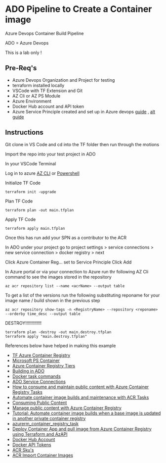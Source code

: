 # ADO Pipeline to Create a Container image
Azure Devops Container Build Pipeline

ADO = Azure Devops

This is a lab only !

## Pre-Req's

* Azure Devops Organization and Project for testing
* terraform installed locally
* VSCode with TF Extension and Git
* AZ Cli or AZ PS Module 
* Azure Environment 
* Docker Hub account and API token 
* Azure Service Principle created  and set up in Azure devops [guide](https://learn.microsoft.com/en-us/azure/devops/integrate/get-started/authentication/service-principal-managed-identity?view=azure-devops) , [alt guide](https://learn.microsoft.com/en-us/cli/azure/create-an-azure-service-principal-azure-cli)

## Instructions

Git clone in VS Code and cd into the TF folder then run through the motions

Import the repo into your test project in ADO





In your VSCode Terminal 

Log in to azure [AZ CLI](https://learn.microsoft.com/en-us/cli/azure/authenticate-azure-cli) or [Powershell](https://learn.microsoft.com/en-us/powershell/azure/authenticate-azureps?view=azps-10.1.0)

Initialize TF Code

    terraform init -upgrade

Plan TF Code

    terraform plan -out main.tfplan

Apply TF Code

    terraform apply main.tfplan


Once this has run add your SPN as a contributor to the ACR

In ADO under your project go to project settings > service connections > new service connection > docker registry > next

Click Azure Container Reg... set to Service Principle Click Add 








In Azure portal or via your connection to Azure run thr following AZ Cli command to see the images stored in the repository

    az acr repository list --name <acrName> --output table

To get a list of the versions run the following substituting reponame for your image name / build shown in the previous step

    az acr repository show-tags -n <RegistryName> --repository <reponame> --orderby time_desc --output table


DESTROY!!!!!!!!!!!!!

    terraform plan -destroy -out main.destroy.tfplan
    terraform apply "main.destroy.tfplan"

References below have helped in making this example 
* [TF Azure Container Registry](https://registry.terraform.io/providers/hashicorp/azurerm/latest/docs/resources/container_registry)
* [Microsoft PS Container](https://hub.docker.com/_/microsoft-powershell)
* [Azure Container Registry Tiers](https://learn.microsoft.com/en-us/azure/container-registry/container-registry-skus)
* [Building in ADO](https://learn.microsoft.com/en-us/azure/devops/pipelines/ecosystems/containers/build-image?view=azure-devops)
* [Docker task commands](https://learn.microsoft.com/en-us/azure/devops/pipelines/tasks/reference/docker-v2?view=azure-pipelines&tabs=yaml)
* [ADO Service Connections](https://learn.microsoft.com/en-us/azure/devops/pipelines/library/service-endpoints?view=azure-devops&tabs=yaml#docker-registry-service-connection)
* [How to consume and maintain public content with Azure Container Registry Tasks](https://learn.microsoft.com/en-us/azure/container-registry/tasks-consume-public-content)
* [Automate container image builds and maintenance with ACR Tasks](https://learn.microsoft.com/en-us/azure/container-registry/container-registry-tasks-overview)
* [Consuming Public Content](https://opencontainers.org/posts/blog/2020-10-30-consuming-public-content/)
* [Manage public content with Azure Container Registry](https://learn.microsoft.com/en-us/azure/container-registry/buffer-gate-public-content?tabs=azure-cli)
* [Tutorial: Automate container image builds when a base image is updated in another private container registry](https://learn.microsoft.com/en-us/azure/container-registry/container-registry-tutorial-private-base-image-update)
* [azurerm_container_registry_task](https://registry.terraform.io/providers/hashicorp/azurerm/latest/docs/resources/container_registry_task)
* [Deploy Container App and pull image from Azure Container Registry using Terraform and AzAPI](https://thomasthornton.cloud/2022/12/15/deploy-container-app-and-pull-image-from-azure-container-registry-using-terraform-and-azapi/)
* [Docker Hub Account](https://docs.docker.com/docker-hub/download-rate-limit/#how-do-i-authenticate-pull-requests)
* [Docker API Tokens](https://docs.docker.com/docker-hub/access-tokens/)
* [ACR Sku's](https://learn.microsoft.com/en-us/azure/container-registry/container-registry-skus)
* [ACR Import Container Images](https://learn.microsoft.com/en-us/azure/container-registry/container-registry-import-images?tabs=azure-cli)